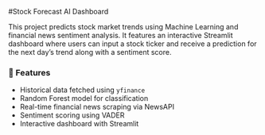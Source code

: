 #Stock Forecast AI Dashboard

This project predicts stock market trends using Machine Learning and financial news sentiment analysis. It features an interactive Streamlit dashboard where users can input a stock ticker and receive a prediction for the next day’s trend along with a sentiment score.

### 🚀 Features
- Historical data fetched using `yfinance`
- Random Forest model for classification
- Real-time financial news scraping via NewsAPI
- Sentiment scoring using VADER
- Interactive dashboard with Streamlit

